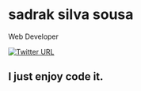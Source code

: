 # sadrak silva sousa

Web Developer

[<link><img alt="Twitter URL" src="https://img.shields.io/twitter/url?label=sadrakss&style=social&url=https%3A%2F%2Ftwitter.com%2Fsadrakss"></link>](https://img.shields.io/twitter/url?label=sadrakss&style=social&url=https%3A%2F%2Ftwitter.com%2Fsadrakss) 

## I just enjoy code it.
